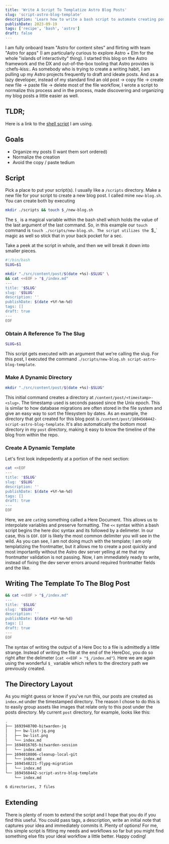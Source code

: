 ```yaml
---
title: 'Write A Script To Templatize Astro Blog Posts'
slug: 'script-astro-blog-template'
description: 'Learn how to write a bash script to automate creating posts in your astro blog and templatize your frontmatter.'
publishDate: 2023-09-19
tags: ['recipe', 'bash', 'astro']
draft: false
---
```


I am fully onboard team "Astro for content sites" and flirting with team "Astro for apps" (I am particularly curious to explore Astro + Elm for the whole "islands of interactivity" thing). I started this blog on the Astro framework and the DX and out-of-the-box tooling that Astro provides is :chefs-kiss:. As somebody who is trying to create a writing habit, I am pulling up my Astro projects frequently to draft and ideate posts. And as a lazy developer, instead of my standard find an old post -> copy file -> create new file -> paste file -> delete most of the file workflow, I wrote a script to normalize this process and in the process, made discovering and organizing my blog posts a little easier as well.

## TLDR;
Here is a link to the [shell script](https://github.com/johnmcguin/blog/blob/main/scripts/new-blog.sh) I am using.

## Goals
- Organize my posts (I want them sort ordered)
- Normalize the creation
- Avoid the copy / paste tedium

## Script
Pick a place to put your script(s). I usually like a `/scripts` directory. Make a new file for your script to create a new blog post. I called mine `new-blog.sh`. You can create both by executing
```bash
mkdir ./scripts && touch $_/new-blog.sh
```
The `$_` is a magical variable within the bash shell which holds the value of the last argument of the last command. So, in this example our `touch` command is `touch ./scripts/new-blog.sh. The script utilizes the `$_` magic as well so stick that in your back pocket for a sec.

Take a peek at the script in whole, and then we will break it down into smaller pieces.
```bash
#!/bin/bash
SLUG=$1

mkdir "./src/content/post/$(date +%s)-$SLUG" \
&& cat <<EOF > "$_/index.md"
---
title: '$SLUG'
slug: '$SLUG'
description: ''
publishDate: $(date +%Y-%m-%d)
tags: []
draft: true
---
EOF
```

### Obtain A Reference To The Slug
```bash
SLUG=$1
```
This script gets executed with an argument that we're calling the slug. For this post, I executed the command `./scripts/new-blog.sh script-astro-blog-template`.

### Make A Dynamic Directory
```bash
mkdir "./src/content/post/$(date +%s)-$SLUG"
```
This initial command creates a directory at `/content/post/<timestamp>-<slug>`. The timestamp used is seconds passed since the Unix epoch. This is similar to how database migrations are often stored in the file system and give an easy way to sort the filesystem by dates. As an example, the directory that got created for this blog post is `/content/post/1694568442-script-astro-blog-template`. It's also automatically the bottom most directory in my `post` directory, making it easy to know the timeline of the blog from within the repo.

### Create A Dynamic Template
Let's first look indepedently at a portion of the next section:
```bash
cat <<EOF
---
title: '$SLUG'
slug: '$SLUG'
description: ''
publishDate: $(date +%Y-%m-%d)
tags: []
draft: true
---
EOF
```
Here, we are `cat`ing something called a Here Document. This allows us to interpolate variables and preserve formatting. The `<<` syntax within a bash script begins the here doc syntax and its followed by a delimeter. In our case, this is `EOF`. `EOF` is likely the most common delimiter you will see in the wild. As you can see, I am not doing much with the template; I am only templatizing the frontmatter, but it allows me to create a post quickly and most importantly without the Astro dev server yelling at me that my frontmatter validation is not passing. Now, I am immediately ready to write, instead of fixing the dev server errors around required frontmatter fields and the like.

## Writing The Template To The Blog Post
```bash
&& cat <<EOF > "$_/index.md"
---
title: '$SLUG'
slug: '$SLUG'
description: ''
publishDate: $(date +%Y-%m-%d)
tags: []
draft: true
---
EOF
```
The syntax of writing the output of a Here Doc to a file is admittedly a little strange. Instead of writing the file at the end of the HereDoc, you do so right after the delimeter (`cat <<EOF > "$_/index.md"`). Here we are again using the wonderful `$_` variable which refers to the directory path we previously created.

## The Directory Layout
As you might guess or know if you've run this, our posts are created as `index.md` under the timestamped directory. The reason I chose to do this is to easily group assets like images that relate only to this post under the posts directory. My current `post` directory, for example, looks like this:

```bash
.
├── 1693948700-bitwarden-jq
│   ├── bw-list-jq.png
│   ├── bw-list.png
│   └── index.md
├── 1694016765-bitwarden-session
│   └── index.md
├── 1694018806-cleanup-local-git
│   └── index.md
├── 1694548221-flypg-migration
│   └── index.md
└── 1694568442-script-astro-blog-template
    └── index.md

6 directories, 7 files

```

## Extending
There is plenty of room to extend the script and I hope that you do if you find this useful. You could pass tags, a description, write an initial note that captures your idea and immediately commits it. Plenty of options! For me, this simple script is fitting my needs and workflows so far but you might find something else fits your ideal workflow a little better. Happy coding!
